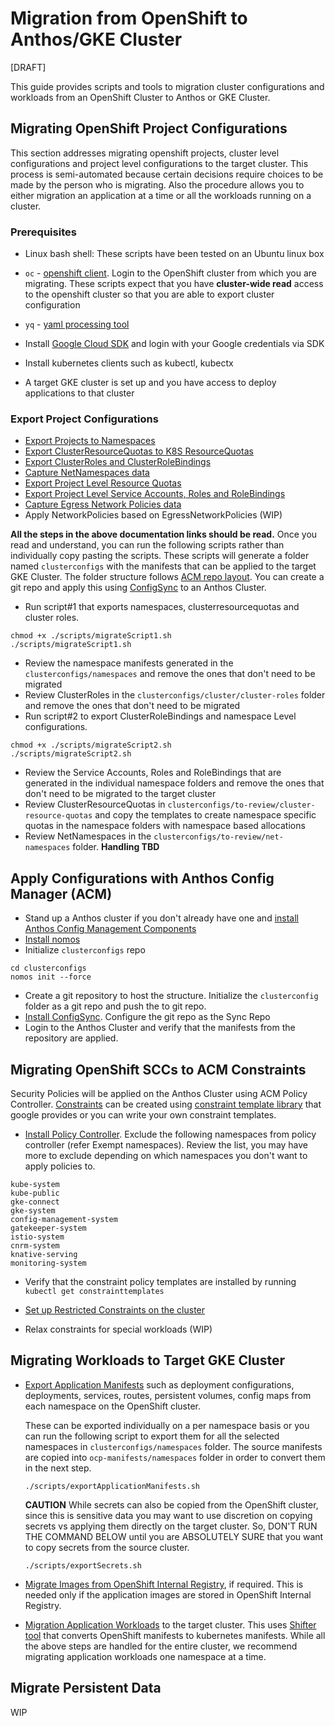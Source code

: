 # Migration from OpenShift to Anthos/GKE Cluster
[DRAFT]

This guide provides scripts and tools to migration cluster configurations and workloads from an OpenShift Cluster to Anthos or GKE Cluster.

## Migrating OpenShift Project Configurations

This section addresses migrating openshift projects, cluster level configurations and project level configurations to the target cluster. This process is semi-automated because certain decisions require choices to be made by the person who is migrating. Also the procedure allows you to either migration an application at a time or all the workloads running on a cluster.

### Prerequisites

* Linux bash shell: These scripts have been tested on an Ubuntu linux box

* `oc` - [openshift client](https://docs.openshift.com/container-platform/4.7/cli_reference/openshift_cli/getting-started-cli.html#installing-openshift-cli). Login to the OpenShift cluster from which you are migrating. These scripts expect that you have **cluster-wide read** access to the openshift cluster so that you are able to export cluster configuration

* `yq` - [yaml processing tool](https://github.com/mikefarah/yq#install)
* Install [Google Cloud SDK](https://cloud.google.com/sdk/docs/install) and login with your Google credentials via SDK
* Install kubernetes clients such as kubectl, kubectx
* A target GKE cluster is set up and you have access to deploy applications to that cluster

### Export Project Configurations

* [Export Projects to Namespaces](1.ExportingProjects.md)
* [Export ClusterResourceQuotas to K8S ResourceQuotas](2.ClusterResourceQuota.md)
* [Export ClusterRoles and ClusterRoleBindings](3.ClusterRolesAndRoleBindings.md)
* [Capture NetNamespaces data](4.NetNameSpaces.md)
* [Export Project Level Resource Quotas](5.ResourceQuotas.md)
* [Export Project Level Service Accounts, Roles and RoleBindings](6.RolesAndRoleBindings.md)
* [Capture Egress Network Policies data](7.EgressNetworkPolicies.md)
* Apply NetworkPolicies based on EgressNetworkPolicies (WIP)

**All the steps in the above documentation links should be read.** Once you read and understand, you can run the following scripts rather than individually copy pasting the scripts. These scripts will generate a folder named `clusterconfigs` with the manifests that can be applied to the target GKE Cluster. The folder structure follows [ACM repo layout](https://cloud.google.com/kubernetes-engine/docs/add-on/config-sync/concepts/repo). You can create a git repo and apply this using [ConfigSync](https://cloud.google.com/kubernetes-engine/docs/add-on/config-sync/overview) to an Anthos Cluster.

* Run script#1 that exports namespaces, clusterresourcequotas and cluster roles.

```
chmod +x ./scripts/migrateScript1.sh
./scripts/migrateScript1.sh
```
* Review the namespace manifests generated in the `clusterconfigs/namespaces` and remove the ones that don't need to be migrated
* Review ClusterRoles in the `clusterconfigs/cluster/cluster-roles` folder and remove the ones that don't need to be migrated
* Run script#2 to export ClusterRoleBindings and namespace Level configurations.

```
chmod +x ./scripts/migrateScript2.sh
./scripts/migrateScript2.sh
```
* Review the Service Accounts, Roles and RoleBindings that are generated in the individual namespace folders and remove the ones that don't need to be migrated to the target cluster
* Review ClusterResourceQuotas in `clusterconfigs/to-review/cluster-resource-quotas` and copy the templates to create namespace specific quotas in the namespace folders with namespace based allocations
* Review NetNamespaces in the `clusterconfigs/to-review/net-namespaces` folder. **Handling TBD**

## Apply Configurations with Anthos Config Manager (ACM)

* Stand up a Anthos cluster if you don't already have one and [install Anthos Config Management Components](https://cloud.google.com/anthos-config-management/docs/how-to/installing)
* [Install nomos](https://cloud.google.com/kubernetes-engine/docs/add-on/config-sync/how-to/nomos-command)
* Initialize `clusterconfigs` repo  
```
cd clusterconfigs
nomos init --force
```
* Create a git repository to host the structure. Initialize the `clusterconfig` folder as a git repo and push the to git repo.
* [Install ConfigSync](https://cloud.google.com/kubernetes-engine/docs/add-on/config-sync/how-to/installing). Configure the git repo as the Sync Repo
* Login to the Anthos Cluster and verify that the manifests from the repository are applied.

## Migrating OpenShift SCCs to ACM Constraints

Security Policies will be applied on the Anthos Cluster using ACM Policy Controller.  [Constraints](https://cloud.google.com/anthos-config-management/docs/how-to/creating-constraints) can be created using [constraint template library](https://cloud.google.com/anthos-config-management/docs/how-to/creating-constraints#constraint-template-library) that google provides or you can write your own constraint templates.

* [Install Policy Controller](https://cloud.google.com/anthos-config-management/docs/how-to/installing-policy-controller). Exclude the following namespaces from policy controller (refer Exempt namespaces). Review the list, you may have more to exclude depending on which namespaces you don't want to apply policies to.

```
kube-system
kube-public
gke-connect
gke-system
config-management-system
gatekeeper-system
istio-system
cnrm-system
knative-serving
monitoring-system
```
* Verify that the constraint policy templates are installed by running `kubectl get constrainttemplates`

* [Set up Restricted Constraints on the cluster](8.SetupRestrictedConstraints.md)

* Relax constraints for special workloads (WIP)

## Migrating Workloads to Target GKE Cluster

* [Export Application Manifests](./10.ExportApplicationManifests.md) such as deployment configurations, deployments, services, routes, persistent volumes, config maps from each namespace on the OpenShift cluster. 

    These can be exported individually on a per namespace basis or you can run the following script to export them for all the selected namespaces in `clusterconfigs/namespaces` folder. The source manifests are copied into `ocp-manifests/namespaces` folder in order to convert them in the next step.

    ```
    ./scripts/exportApplicationManifests.sh
    ```
    **CAUTION** While secrets can also be copied from the OpenShift cluster, since this is sensitive data you may want to use discretion on copying secrets vs applying them directly on the target cluster. So, DON'T RUN THE COMMAND BELOW until you are ABSOLUTELY SURE that you want to copy secrets from the source cluster.

    ```
    ./scripts/exportSecrets.sh
    ```

* [Migrate Images from OpenShift Internal Registry](./11.TransferApplicationImages.md), if required. This is needed only if the application images are stored in OpenShift Internal Registry. 

* [Migration Application Workloads](./12.MigrateApplications.md) to the target cluster. This uses [Shifter tool](https://github.com/garybowers/shifter) that converts OpenShift manifests to kubernetes manifests. While all the above steps are handled for the entire cluster, we recommend migrating application workloads one namespace at a time. 



## Migrate Persistent Data
WIP
